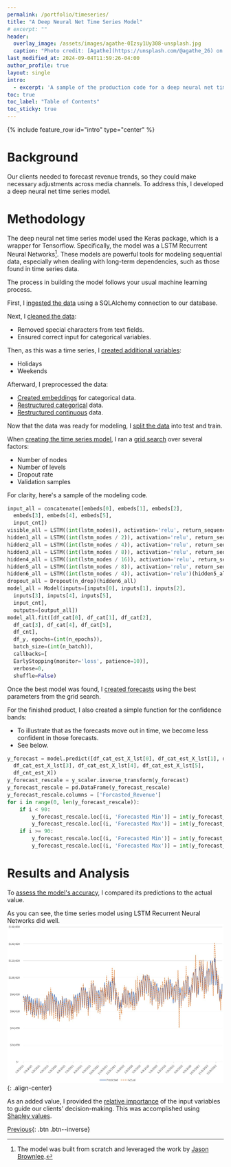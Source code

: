 ```yaml
---
permalink: /portfolio/timeseries/
title: "A Deep Neural Net Time Series Model"
# excerpt: ""
header:
  overlay_image: /assets/images/agathe-0Izsy1Uy308-unsplash.jpg  
  caption: "Photo credit: [Agathe](https://unsplash.com/@agathe_26) on [Unsplash](https://unsplash.com)"
last_modified_at: 2024-09-04T11:59:26-04:00
author_profile: true
layout: single
intro: 
  - excerpt: 'A sample of the production code for a deep neural net time series model. In general, it achieved over 95% accuracy in predicting ad revenue.'
toc: true
toc_label: "Table of Contents"
toc_sticky: true
---
```

{% include feature_row id="intro" type="center" %}

# Background
Our clients needed to forecast revenue trends, so they could make necessary adjustments across media channels. To address this, I developed a deep neural net time series model.

# Methodology
The deep neural net time series model used the Keras package, which is a wrapper for Tensorflow. Specifically, the model was a LSTM Recurrent Neural Networks[^1]. These models are powerful tools for modeling sequential data, especially when dealing with long-term dependencies, such as those found in time series data. 

The process in building the model follows your usual machine learning process.

First, I [ingested the data](https://github.com/j-r-manalo/j-r-manalo.github.io/blob/9ad54280383660c7e05529c2903de7e0645bc5cc/assets/timeseries/0%20-%20ingest_data.py) using a SQLAlchemy connection to our database.

Next, I [cleaned the data](https://github.com/j-r-manalo/j-r-manalo.github.io/blob/9ad54280383660c7e05529c2903de7e0645bc5cc/assets/timeseries/1%20-%20clean_data.py):
- Removed special characters from text fields.
- Ensured correct input for categorical variables.

Then, as this was a time series, I [created additional variables](https://github.com/j-r-manalo/j-r-manalo.github.io/blob/9ad54280383660c7e05529c2903de7e0645bc5cc/assets/timeseries/3%20-%20create_vars.py):
- Holidays
- Weekends

Afterward, I preprocessed the data:
- [Created embeddings](https://github.com/j-r-manalo/j-r-manalo.github.io/blob/9ad54280383660c7e05529c2903de7e0645bc5cc/assets/timeseries/2%20-%20preproc.py) for categorical data.
- [Restructured categorical](https://github.com/j-r-manalo/j-r-manalo.github.io/blob/9ad54280383660c7e05529c2903de7e0645bc5cc/assets/timeseries/4%20-%20restruc_cat.py) data.
- [Restructured continuous](https://github.com/j-r-manalo/j-r-manalo.github.io/blob/9ad54280383660c7e05529c2903de7e0645bc5cc/assets/timeseries/5%20-%20restruc_cnt.py) data.

Now that the data was ready for modeling, I [split the data](https://github.com/j-r-manalo/j-r-manalo.github.io/blob/9ad54280383660c7e05529c2903de7e0645bc5cc/assets/timeseries/6%20-%20split_sample.py) into test and train.

When [creating the time series model](https://github.com/j-r-manalo/j-r-manalo.github.io/blob/9ad54280383660c7e05529c2903de7e0645bc5cc/assets/timeseries/7%20-%20create_model.py), I ran a [grid search](https://github.com/j-r-manalo/j-r-manalo.github.io/blob/9ad54280383660c7e05529c2903de7e0645bc5cc/assets/timeseries/8%20-%20grid_search.py) over several factors:
- Number of nodes
- Number of levels
- Dropout rate
- Validation samples

For clarity, here's a sample of the modeling code.
```python
input_all = concatenate([embeds[0], embeds[1], embeds[2],
  embeds[3], embeds[4], embeds[5],
  input_cnt])
visible_all = LSTM((int(lstm_nodes)), activation='relu', return_sequences=True)(input_all)
hidden1_all = LSTM((int(lstm_nodes / 2)), activation='relu', return_sequences=True)(visible_all)
hidden2_all = LSTM((int(lstm_nodes / 4)), activation='relu', return_sequences=True)(hidden1_all)
hidden3_all = LSTM((int(lstm_nodes / 8)), activation='relu', return_sequences=True)(hidden2_all)
hidden4_all = LSTM((int(lstm_nodes / 16)), activation='relu', return_sequences=True)(hidden3_all)
hidden5_all = LSTM((int(lstm_nodes / 8)), activation='relu', return_sequences=True)(hidden4_all)
hidden6_all = LSTM((int(lstm_nodes / 4)), activation='relu')(hidden5_all)
dropout_all = Dropout(n_drop)(hidden6_all)
model_all = Model(inputs=[inputs[0], inputs[1], inputs[2],
  inputs[3], inputs[4], inputs[5],
  input_cnt],
  outputs=[output_all])
model_all.fit([df_cat[0], df_cat[1], df_cat[2],
  df_cat[3], df_cat[4], df_cat[5],
  df_cnt],
  df_y, epochs=(int(n_epochs)),
  batch_size=(int(n_batch)),
  callbacks=[
  EarlyStopping(monitor='loss', patience=10)],
  verbose=0,
  shuffle=False)
```

Once the best model was found, I [created forecasts](https://github.com/j-r-manalo/j-r-manalo.github.io/blob/9ad54280383660c7e05529c2903de7e0645bc5cc/assets/timeseries/9%20-%20forecasts.py) using the best parameters from the grid search.

For the finished product, I also created a simple function for the confidence bands:
- To illustrate that as the forecasts move out in time, we become less confident in those forecasts.
- See below.
```python
y_forecast = model.predict([df_cat_est_X_lst[0], df_cat_est_X_lst[1], df_cat_est_X_lst[2],
  df_cat_est_X_lst[3], df_cat_est_X_lst[4], df_cat_est_X_lst[5],
  df_cnt_est_X])
y_forecast_rescale = y_scaler.inverse_transform(y_forecast)
y_forecast_rescale = pd.DataFrame(y_forecast_rescale)
y_forecast_rescale.columns = ['Forcasted_Revenue']
for i in range(0, len(y_forecast_rescale)):
    if i < 90:
        y_forecast_rescale.loc[(i, 'Forecasted Min')] = int(y_forecast_rescale.loc[(i, 'Revenue')] - 1 * rev_std - 2 * (i / 90) * rev_std)
        y_forecast_rescale.loc[(i, 'Forecasted Max')] = int(y_forecast_rescale.loc[(i, 'Revenue')] + 1 * rev_std + 2 * (i / 90) * rev_std)
    if i >= 90:
        y_forecast_rescale.loc[(i, 'Forecasted Min')] = int(y_forecast_rescale.loc[(i, 'Revenue')] - 1 * rev_std - 2 * rev_std)
        y_forecast_rescale.loc[(i, 'Forecasted Max')] = int(y_forecast_rescale.loc[(i, 'Revenue')] + 1 * rev_std + 2 * rev_std)
```

# Results and Analysis
To [assess the model's accuracy](https://github.com/j-r-manalo/j-r-manalo.github.io/blob/9ad54280383660c7e05529c2903de7e0645bc5cc/assets/timeseries/10%20-%20hist_predict.py), I compared its predictions to the actual value.

As you can see, the time series model using LSTM Recurrent Neural Networks did well.
![image-center](/assets/images/forecast_results.jpg){: .align-center}

As an added value, I provided the [relative importance](https://github.com/j-r-manalo/j-r-manalo.github.io/blob/9ad54280383660c7e05529c2903de7e0645bc5cc/assets/timeseries/11%20-%20rel_imp.py) of the input variables to guide our clients' decision-making. This was accomplished using [Shapley values](https://christophm.github.io/interpretable-ml-book/shapley.html).

[^1]: The model was built from scratch and leveraged the work by [Jason Brownlee](https://machinelearningmastery.com/time-series-prediction-lstm-recurrent-neural-networks-python-keras/). 


[Previous](/portfolio/mediamix/){: .btn .btn--inverse}
<!-- [Next](#link){: .btn .btn--inverse} -->